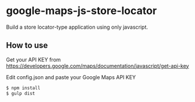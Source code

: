 # google-maps-js-store-locator

Build a store locator-type application using only javascript.

## How to use

Get your API KEY from https://developers.google.com/maps/documentation/javascript/get-api-key

Edit config.json and paste your Google Maps API KEY

```bash
$ npm install
$ gulp dist
```

